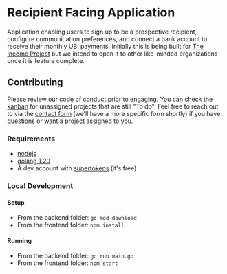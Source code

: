 # Recipient Facing Application

Application enabling users to sign up to be a prospective recipient, configure communication preferences, and connect a bank account to receive their monthly UBI payments. Initially this is being built for [The Income Project](https://www.incomeproject.org) but we intend to open it to other like-minded organizations once it is feature complete.

## Contributing

Please review our [code of conduct](CODE_OF_CONDUCT.md) prior to engaging. You can check the [kanban](https://airtable.com/shr70PWVXBz9CHlyZ/tblLDacF1fREpCbYd) for unassigned projects that are still "To do". Feel free to reach out to via the [contact form](https://www.incomeproject.org/contact-us) (we'll have a more specific form shortly) if you have questions or want a project assigned to you.

### Requirements

- [nodejs](https://nodejs.org)
- [golang 1.20](https://go.dev/doc/install)
- A dev account with [supertokens](https://supertokens.com/) (it's free)

### Local Development

#### Setup

- From the backend folder: `go mod download`
- From the frontend folder: `npm install`

#### Running

- From the backend folder: `go run main.go`
- From the frontend folder: `npm start`
